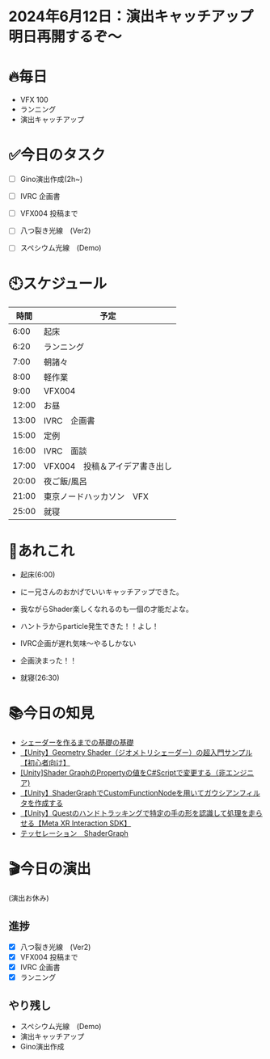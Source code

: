 

# 2024年6月12日：演出キャッチアップ明日再開するぞ～
# 🔥毎日
- VFX 100
- ランニング
- 演出キャッチアップ

# ✅今日のタスク
- [ ] Gino演出作成(2h~)
- [ ] IVRC 企画書 
- [ ] VFX004 投稿まで
- [ ] 八つ裂き光線　(Ver2)
- [ ] スペシウム光線　(Demo)



# 🕙スケジュール
| 時間 |  予定 |
|----|----|
|6:00|起床|
|6:20|ランニング|
|7:00|朝諸々|
|8:00|軽作業|
|9:00|VFX004|
|12:00|お昼|
|13:00|IVRC　企画書|
|15:00|定例|
|16:00|IVRC　面談|
|17:00|VFX004　投稿＆アイデア書き出し|
|20:00|夜ご飯/風呂|
|21:00|東京ノードハッカソン　VFX|
|25:00|就寝|


# 📌あれこれ
- 起床(6:00)

- にー兄さんのおかげでいいキャッチアップできた。
- 我ながらShader楽しくなれるのも一個の才能だよな。

- ハントラからparticle発生できた！！よし！

- IVRC企画が遅れ気味～やるしかない
- 企画決まった！！
- 就寝(26:30)


# 📚今日の知見
- [シェーダーを作るまでの基礎の基礎](https://qiita.com/Goto-t/items/e8cd3266961b376477b5)
- [【Unity】Geometry Shader（ジオメトリシェーダー）の超入門サンプル【初心者向け】](https://gurutaka-log.com/geometry-shader-intro)
- [[Unity]Shader GraphのPropertyの値をC#Scriptで変更する（非エンジニア)](https://note.com/weathervane/n/ne63a4863e8c7#17478165-60d4-4742-9692-84f600381382)
- [【Unity】ShaderGraphでCustomFunctionNodeを用いてガウシアンフィルタを作成する](https://www.hanachiru-blog.com/entry/2021/06/17/120000)
- [【Unity】Questのハンドトラッキングで特定の手の形を認識して処理を走らせる【Meta XR Interaction SDK】](https://qiita.com/SousiOmine/items/4d07c1bea48fa9b63a93)
- [テッセレーション　ShaderGraph](https://www.bing.com/search?q=%E3%83%86%E3%83%83%E3%82%BB%E3%83%AC%E3%83%BC%E3%82%B7%E3%83%A7%E3%83%B3%E3%80%80ShaderGraph&qs=n&form=QBRE&sp=-1&ghc=1&lq=0&pq=%E3%83%86%E3%83%83%E3%82%BB%E3%83%AC%E3%83%BC%E3%82%B7%E3%83%A7%E3%83%B3%E3%80%80shadergraph&sc=1-20&sk=&cvid=2D3EB98C7B9947D8BA3B9016A6429E4D&ghsh=0&ghacc=0&ghpl=)

# 🎬今日の演出
(演出お休み)

## 進捗
- [x] 八つ裂き光線　(Ver2)
- [x] VFX004 投稿まで
- [x] IVRC 企画書 
- [x] ランニング
## やり残し
- スペシウム光線　(Demo)
- 演出キャッチアップ
- Gino演出作成
